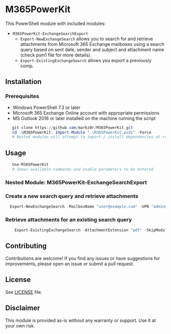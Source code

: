 # M365PowerKit

This PowerShell module with included modules:
- `M365PowerKit-ExchangeSearchExport`
  - `Export-NewExchangeSearch` allows you to search for and retrieve attachments from Microsoft 365 Exchange mailboxes using a search query based on sent date, sender and subject and attachment name (check psm1 file for more details).
  - `Export-ExistingExchangeSearch` allows you export a previously comp.

## Installation

### Prerequisites

- Windows PowerShell 7.3 or later
- Microsoft 365 Exchange Online account with appropriate permissions
- MS Outlook 2016 or later installed on the machine running the script

```powershell
   git clone https://github.com/markz0r/M365PowerKit.git
   cd .\M365PowerKit; Import-Module ".\M365PowerKit.psd1" -Force
   # Nested modules will attempt to import / install dependencies at runtime
```

## Usage
```powershell
   Use-M365PowerKit
   # Shows available commands and enable parameters to be entered
```
### Nested Module: M365PowerKit-ExchangeSearchExport

### Create a new search query and retrieve attachments

```powershell
  Export-NewExchangeSearch -MailboxName "user@example.com" -UPN "admin@example.com" -StartDate "2024-04-20" -Subject "Important Policy Docs" -Sender "importantsenderdomainoraddress.com" -AttachmentExtension "pdf"
```

### Retrieve attachments for an existing search query

```powershell
    Export-ExistingExchangeSearch -AttachmentExtension "pdf" -SkipModules -SkipConnIPS -SkipDownload -SearchName "20240429_015205-Export-Job"
```

## Contributing

Contributions are welcome! If you find any issues or have suggestions for improvements, please open an issue or submit a pull request.

## License

See [LICENSE](LICENSE.md) file.

## Disclaimer

This module is provided as-is without any warranty or support. Use it at your own risk.
